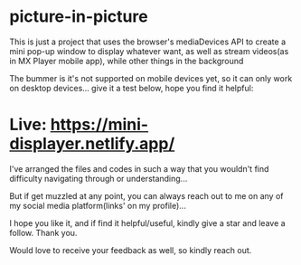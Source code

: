 # picture-in-picture

This is just a project that uses the browser's mediaDevices API to create a mini pop-up window to display whatever want, as well as stream videos(as in MX Player mobile app), while other things in the background

The bummer is it's not supported on mobile devices yet, so it can only work on desktop devices... give it a test below, hope you find it helpful:

# Live: https://mini-displayer.netlify.app/

I've arranged the files and codes in such a way that you wouldn't find difficulty navigating through or understanding...

But if get muzzled at any point, you can always reach out to me on any of my social media platform(links' on my profile)...

I hope you like it, and if find it helpful/useful, kindly give a star and leave a follow. Thank you.

Would love to receive your feedback as well, so kindly reach out.
